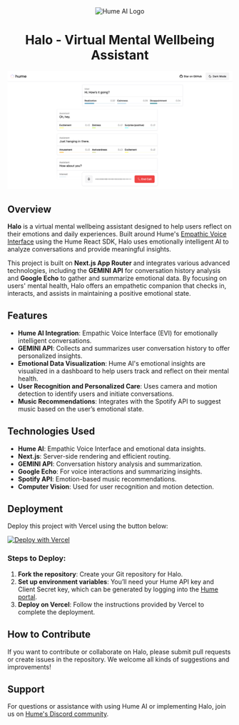 <div align="center">
  <img src="https://storage.googleapis.com/hume-public-logos/hume/hume-banner.png" alt="Hume AI Logo">
  <h1>Halo - Virtual Mental Wellbeing Assistant</h1>
</div>

![Project Preview](preview.png)

## Overview

**Halo** is a virtual mental wellbeing assistant designed to help users reflect on their emotions and daily experiences. Built around Hume's [Empathic Voice Interface](https://hume.docs.buildwithfern.com/docs/empathic-voice-interface-evi/overview) using the Hume React SDK, Halo uses emotionally intelligent AI to analyze conversations and provide meaningful insights.

This project is built on **Next.js App Router** and integrates various advanced technologies, including the **GEMINI API** for conversation history analysis and **Google Echo** to gather and summarize emotional data. By focusing on users' mental health, Halo offers an empathetic companion that checks in, interacts, and assists in maintaining a positive emotional state.

## Features

- **Hume AI Integration**: Empathic Voice Interface (EVI) for emotionally intelligent conversations.
- **GEMINI API**: Collects and summarizes user conversation history to offer personalized insights.
- **Emotional Data Visualization**: Hume AI's emotional insights are visualized in a dashboard to help users track and reflect on their mental health.
- **User Recognition and Personalized Care**: Uses camera and motion detection to identify users and initiate conversations.
- **Music Recommendations**: Integrates with the Spotify API to suggest music based on the user’s emotional state.

## Technologies Used

- **Hume AI**: Empathic Voice Interface and emotional data insights.
- **Next.js**: Server-side rendering and efficient routing.
- **GEMINI API**: Conversation history analysis and summarization.
- **Google Echo**: For voice interactions and summarizing insights.
- **Spotify API**: Emotion-based music recommendations.
- **Computer Vision**: Used for user recognition and motion detection.

## Deployment

Deploy this project with Vercel using the button below:

[![Deploy with Vercel](https://vercel.com/button)](https://vercel.com/new/clone?repository-url=https%3A%2F%2Fgithub.com%2Fhumeai%2Fhume-evi-next-js-starter&env=HUME_API_KEY,HUME_SECRET_KEY)

### Steps to Deploy:

1. **Fork the repository**: Create your Git repository for Halo.
2. **Set up environment variables**: You’ll need your Hume API key and Client Secret key, which can be generated by logging into the [Hume portal](https://beta.hume.ai/settings/keys).
3. **Deploy on Vercel**: Follow the instructions provided by Vercel to complete the deployment.

## How to Contribute

If you want to contribute or collaborate on Halo, please submit pull requests or create issues in the repository. We welcome all kinds of suggestions and improvements!

## Support

For questions or assistance with using Hume AI or implementing Halo, join us on [Hume's Discord community](https://link.hume.ai/discord).
